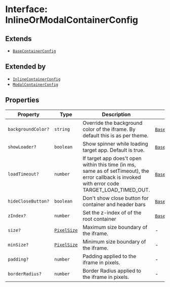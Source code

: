 # Interface: InlineOrModalContainerConfig

## Extends

- [`BaseContainerConfig`](base-container-config/index.md)

## Extended by

- [`InlineContainerConfig`](Inline-container-config/index.md)
- [`ModalContainerConfig`](modal-container-config/index.md)

## Properties

| Property | Type | Description | Inherited from |
| ------ | ------ | ------ | ------ |
| `backgroundColor?` | `string` | Override the background color of the iframe. By default this is as per theme. | [`BaseContainerConfig`](base-container-config/index.md).`backgroundColor` |
| `showLoader?` | `boolean` | Show spinner while loading target app. Default is true. | [`BaseContainerConfig`](base-container-config/index.md).`showLoader` |
| `loadTimeout?` | `number` | If target app does't open within this time (in ms, same as of setTimeout), the error callback is invoked with error code TARGET_LOAD_TIMED_OUT. | [`BaseContainerConfig`](base-container-config/index.md).`loadTimeout` |
| `hideCloseButton?` | `boolean` | Don't show close button for container and header bars | [`BaseContainerConfig`](base-container-config/index.md).`hideCloseButton` |
| `zIndex?` | `number` | Set the z-index of of the root container | [`BaseContainerConfig`](base-container-config/index.md).`zIndex` |
| `size?` | [`PixelSize`](../../Asset.types/interfaces/pixel-size/index.md) | Maximum size boundary of the iframe. | - |
| `minSize?` | [`PixelSize`](../../Asset.types/interfaces/pixel-size/index.md) | Minimum size boundary of the iframe. | - |
| `padding?` | `number` | Padding applied to the iframe in pixels. | - |
| `borderRadius?` | `number` | Border Radius applied to the iframe in pixels. | - |
